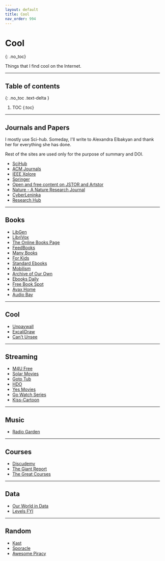 ```yaml
---
layout: default
title: Cool
nav_order: 994
---
```


# Cool
{: .no_toc}

Things that I find cool on the Internet.

---

## Table of contents
{: .no_toc .text-delta }

1. TOC
{:toc}

---

## Journals and Papers

I mostly use Sci-hub. Someday, I'll write to Alexandra Elbakyan and thank her for everything she has done.

Rest of the sites are used only for the purpose of summary and DOI.

- [SciHub](https://sci-hub.tw/)
- [ACM Journals](https://dl.acm.org/journals)
- [IEEE Xplore](https://ieeexplore.ieee.org/Xplore/home.jsp)
- [Springer](https://ieeexplore.ieee.org/Xplore/home.jsp)
- [Open and free content on JSTOR and Artstor](https://about.jstor.org/oa-and-free/)
- [Nature - A Nature Research Journal](https://www.nature.com/)
- [CyberLeninka](https://cyberleninka.org/article)
- [Research Hub](https://www.researchhub.com/)

---

## Books

- [LibGen](https://lib-gen.is)
- [LibriVox](https://librivox.org/)
- [The Online Books Page](https://onlinebooks.library.upenn.edu/)
- [FeedBooks](http://www.feedbooks.com/)
- [Many Books](https://manybooks.net/)
- [For Kids](http://en.childrenslibrary.org/)
- [Standard Ebooks](https://standardebooks.org/)
- [Mobilism](https://forum.mobilism.me/)
- [Archive of Our Own](https://archiveofourown.org/)
- [Ebooks Daily](https://ebookdaily.com/)
- [Free Book Spot](http://www.freebookspot.club/default.aspx)
- [Avax Home](https://www.avaxhome.co/)
- [Audio Bay](http://audiobookbay.nl/)

---

## Cool

- [Unpaywall](https://unpaywall.org/)
- [ExcaliDraw](https://excalidraw.com/)
- [Can't Unsee](https://cantunsee.space/)

---

## Streaming

- [M4U Free](https://m4ufree.fun/)
- [Solar Movies](https://solarmovie123.net/)
- [Goto Tub](https://gototub.com/)
- [HDO](https://w10.hdonline.eu/tv-series/)
- [Yes Movies](https://yesmovies.host/)
- [Go Watch Series](https://gowatchseries.co/)
- [Kiss-Cartoon](https://kiss-cartoon.io/)

---

## Music

- [Radio Garden](http://radio.garden/)

---

## Courses

- [Discudemy](https://www.discudemy.com/)
- [The Giant Report](https://thegiantreport.com/)
- [The Great Courses](https://www.thegreatcourses.com/)

---

## Data

- [Our World in Data](https://ourworldindata.org/)
- [Levels FYI](https://www.levels.fyi/)

---

## Random

- [Kast](https://kast.gg/)
- [Sporacle](https://www.sporcle.com/)
- [Awesome Piracy](https://github.com/Igglybuff/awesome-piracy)

